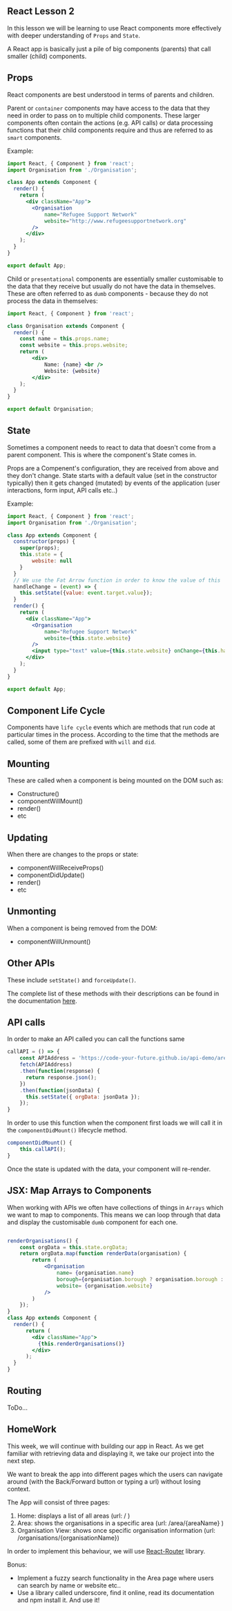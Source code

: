 React Lesson 2
---
In this lesson we will be learning to use React components more effectively with deeper understanding of `Props` and `State`.

A React app is basically just a pile of big components (parents) that call smaller (child) components.

Props
---
React components are best understood in terms of parents and children.

Parent or `container` components may have access to the data that they need in order to pass on to multiple child components. These larger components often contain the actions (e.g. API calls) or data processing functions that their child components require and thus are referred to as `smart` components.

Example:
```jsx
import React, { Component } from 'react';
import Organisation from './Organisation';

class App extends Component {
  render() {
    return (
      <div className="App">
        <Organisation
            name="Refugee Support Network"
            website="http://www.refugeesupportnetwork.org"
        />
      </div>
    );
  }
}

export default App;

```

Child or `presentational` components are essentially smaller customisable to the data that they receive but usually do not have the data in themselves. These are often referred to as `dumb` components - because they do not process the data in themselves:

```jsx
import React, { Component } from 'react';

class Organisation extends Component {
  render() {
    const name = this.props.name;
    const website = this.props.website;
    return (
        <div>
            Name: {name} <br />
            Website: {website}
        </div>
    );
  }
}

export default Organisation;

```


State
---
Sometimes a component needs to react to data that doesn't come from a parent component. This is where the component's State comes in.

Props are a Compenent's configuration, they are received from above and they don't change.
State starts with a default value (set in the constructor typically) then it gets changed (mutated) by events of the application (user interactions, form input, API calls etc..)


Example:
```jsx
import React, { Component } from 'react';
import Organisation from './Organisation';

class App extends Component {
  constructor(props) {
    super(props);
    this.state = {
        website: null
    }
  }
  // We use the Fat Arrow function in order to know the value of this
  handleChange = (event) => {
    this.setState({value: event.target.value});
  }
  render() {
    return (
      <div className="App">
        <Organisation
            name="Refugee Support Network"
            website={this.state.website}
        />
        <input type="text" value={this.state.website} onChange={this.handleChange} />
      </div>
    );
  }
}

export default App;

```

Component Life Cycle
---
Components have `life cycle` events which are methods that run code at particular times in the process. According to the time that the methods are called, some of them are prefixed with `will` and `did`.

Mounting
--
These are called when a component is being mounted on the DOM such as:

- Constructure()
- componentWillMount()
- render()
- etc

Updating
--
When there are changes to the props or state:

- componentWillReceiveProps()
- componentDidUpdate()
- render()
- etc

Unmonting
--
When a component is being removed from the DOM:

- componentWillUnmount()

Other APIs
--
These include `setState()` and `forceUpdate()`.

The complete list of these methods with their descriptions can be found in the documentation [here](https://facebook.github.io/react/docs/react-component.html).


API calls
---

In order to make an API called you can call the functions same

```jsx
callAPI = () => {
    const APIAddress = 'https://code-your-future.github.io/api-demo/area/All/index.json';
    fetch(APIAddress)
    .then(function(response) {
      return response.json();
    })
    .then(function(jsonData) {
      this.setState({ orgData: jsonData });
    });
}

```

In order to use this function when the component first loads we will call it in the `componentDidMount()` lifecycle method.

```jsx
componentDidMount() {
    this.callAPI();
}
```

Once the state is updated with the data, your component will re-render.

JSX: Map Arrays to Components
---
When working with APIs we often have collections of things in `Arrays` which we want to map to components. This means we can loop through that data and display the customisable `dumb` component for each one.

```jsx

renderOrganisations() {
    const orgData = this.state.orgData;
    return orgData.map(function renderData(organisation) {
        return (
            <Organisation
                name= {organisation.name}
                borough={organisation.borough ? organisation.borough : 'None'}
                website= {organisation.website}
            />
        )
    });
}
class App extends Component {
  render() {
      return (
        <div className="App">
          {this.renderOrganisations()}
        </div>
      );
  }
}

```
Routing
---
ToDo...

HomeWork
---
This week, we will continue with building our app in React. As we get familiar with retrieving data and displaying it, we take our project into the next step.

We want to break the app into different pages which the users can navigate around (with the Back/Forward button or typing a url) without losing context.

The App will consist of three pages:

1. Home: displays a list of all areas (url: / )
2. Area: shows the organisations in a specific area (url: /area/{areaName} )
3. Organisation View: shows once specific organisation information (url: /organisations/{organisationName})


In order to implement this behaviour, we will use [React-Router](https://github.com/ReactTraining/react-router) library.

Bonus:
* Implement a fuzzy search functionality in the Area page where users can search by name or website etc..
* Use a library called underscore, find it online, read its documentation and npm install it. And use it!
